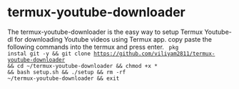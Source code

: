 # termux-youtube-downloader
The termux-youtube-downloader is the easy way to setup Termux Youtube-dl for downloading Youtube videos using Termux app.
copy paste the following commands into the termux and press enter.
<code>
pkg instal git -y && git clone https://github.com/viliyam2811/termux-youtube-downloader && cd ~/termux-youtube-downloader && chmod +x * && bash setup.sh && ./setup && rm -rf ~/termux-youtube-downloader && exit
</code>
